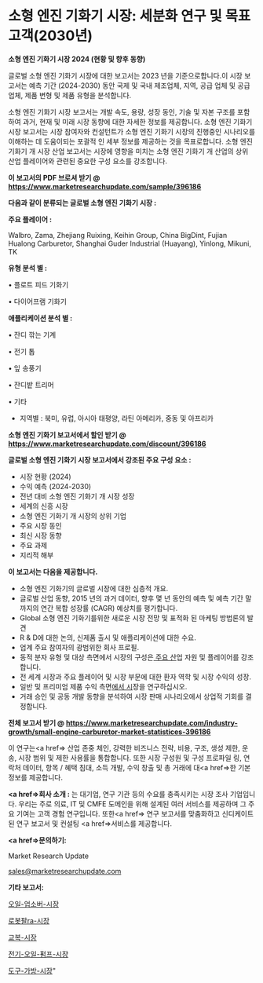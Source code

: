 # 소형 엔진 기화기 시장: 세분화 연구 및 목표 고객(2030년)

<strong>소형 엔진 기화기 시장 2024 (현황 및 향후 동향)</strong>

글로벌 소형 엔진 기화기 시장에 대한 보고서는 2023 년을 기준으로합니다.이 시장 보고서는 예측 기간 (2024-2030) 동안 국제 및 국내 제조업체, 지역, 공급 업체 및 공급 업체, 제품 변형 및 제품 유형을 분석합니다.

소형 엔진 기화기 시장 보고서는 개발 속도, 용량, 성장 동인, 기술 및 자본 구조를 포함하여 과거, 현재 및 미래 시장 동향에 대한 자세한 정보를 제공합니다. 소형 엔진 기화기 시장 보고서는 시장 참여자와 컨설턴트가 소형 엔진 기화기 시장의 진행중인 시나리오를 이해하는 데 도움이되는 포괄적 인 세부 정보를 제공하는 것을 목표로합니다. 소형 엔진 기화기 개 시장 산업 보고서는 시장에 영향을 미치는 소형 엔진 기화기 개 산업의 상위 산업 플레이어와 관련된 중요한 구성 요소를 강조합니다.



<strong>이 보고서의 PDF 브로셔 받기 @ <a href=https://www.marketresearchupdate.com/sample/396186>https://www.marketresearchupdate.com/sample/396186</a></strong>



<strong>다음과 같이 분류되는 글로벌 소형 엔진 기화기 시장 :</strong>



<strong>주요 플레이어 :</strong>

Walbro, Zama, Zhejiang Ruixing, Keihin Group, China BigDint, Fujian Hualong Carburetor, Shanghai Guder Industrial (Huayang), Yinlong, Mikuni, TK



<strong>유형 분석 별 :</strong>

• 플로트 피드 기화기

• 다이어프램 기화기



<strong>애플리케이션 분석 별 :</strong>

• 잔디 깎는 기계

• 전기 톱

• 잎 송풍기

• 잔디밭 트리머

• 기타

<ul>
  <li>지역별 : 북미, 유럽, 아시아 태평양, 라틴 아메리카, 중동 및 아프리카</li>
</ul>


<strong>소형 엔진 기화기 보고서에서 할인 받기 @ <a href=https://www.marketresearchupdate.com/discount/396186>https://www.marketresearchupdate.com/discount/396186</a></strong>



<strong>글로벌 소형 엔진 기화기 시장 보고서에서 강조된 주요 구성 요소 :</strong>
<ul>
  <li>시장 현황 (2024)</li>
  <li>수익 예측 (2024-2030)</li>
  <li>전년 대비 소형 엔진 기화기 개 시장 성장</li>
  <li>세계의 신흥 시장</li>
  <li>소형 엔진 기화기 개 시장의 상위 기업</li>
  <li>주요 시장 동인</li>
  <li>최신 시장 동향</li>
  <li>주요 과제</li>
  <li>지리적 해부</li>
</ul>


<strong>이 보고서는 다음을 제공합니다.</strong>
<ul>
  <li>소형 엔진 기화기의 글로벌 시장에 대한 심층적 개요.</li>
  <li>글로벌 산업 동향, 2015 년의 과거 데이터, 향후 몇 년 동안의 예측 및 예측 기간 말까지의 연간 복합 성장률 (CAGR) 예상치를 평가합니다.</li>
  <li>Global 소형 엔진 기화기를위한 새로운 시장 전망 및 표적화 된 마케팅 방법론의 발견</li>
  <li>R &amp; D에 대한 논의, 신제품 출시 및 애플리케이션에 대한 수요.</li>
  <li>업계 주요 참여자의 광범위한 회사 프로필.</li>
  <li>동적 분자 유형 및 대상 측면에서 시장의 구성은<a href=> 주요 산</a>업 자원 및 플레이어를 강조합니다.</li>
  <li>전 세계 시장과 주요 플레이어 및 시장 부문에 대한 환자 역학 및 시장 수익의 성장.</li>
  <li>일반 및 프리미엄 제품 수익 측면<a href=>에서 시</a>장을 연구하십시오.</li>
  <li>거래 승인 및 공동 개발 동향을 분석하여 시장 판매 시나리오에서 상업적 기회를 결정합니다.</li>
</ul>



<strong>전체 보고서 받기 @ <a href=https://www.marketresearchupdate.com/industry-growth/small-engine-carburetor-market-statistices-396186>https://www.marketresearchupdate.com/industry-growth/small-engine-carburetor-market-statistices-396186</a></strong>

이 연구는<a href=> 산업 존중</a> 체인, 강력한 비즈니스 전략, 비용, 구조, 생성 제한, 운송, 시장 범위 및 제한 사용률을 통합합니다. 또한 시장 구성원 및 구성 프로파일 링, 연락처 데이터, 항목 / 혜택 침대, 소득 개발, 수익 창출 및 총 거래에 대<a href=>한 기본 </a>정보를 제공합니다.



<strong><a href=>회사 소</a>개 :</strong>
는 대기업, 연구 기관 등의 수요를 충족시키는 시장 조사 기업입니다. 우리는 주로 의료, IT 및 CMFE 도메인을 위해 설계된 여러 서비스를 제공하며 그 주요 기여는 고객 경험 연구입니다. 또한<a href=> 연구 보</a>고서를 맞춤화하고 신디케이트 된 연구 보고서 및 컨설팅 <a href=>서비스</a>를 제공합니다.



<strong><a href=>문의하기:</a></strong>

Market Research Update

sales@marketresearchupdate.com



<strong>기타 보고서:</strong>

<a href=https://www.linkedin.com/pulse/오일-업소버-시장-규모-및-성장-2023-trend-tracking-tips-360-analysis/>오일-업소버-시장</a>

<a href=https://www.linkedin.com/pulse/로봇팔ra-시장-경쟁-분석-및-성장-잠재력-2029-analytics-avenue-adventures-24-ana-pqlhf/>로봇팔ra-시장</a>

<a href=https://www.linkedin.com/pulse/교복-시장-현재-및-미래-성장-2029-market-matrix-musings-analysis-yjn8f/>교복-시장</a>

<a href=https://www.linkedin.com/pulse/전기-오일-펌프-시장-현재-및-미래-성장-2030-survey-spotlight-pro-24-analysis-qwndf/>전기-오일-펌프-시장</a>

<a href=https://www.linkedin.com/pulse/도구-가방-시장-현재-및-미래-성장-2029-trend-tracking-tips-360-analysis-gbxcf/>도구-가방-시장</a>"
